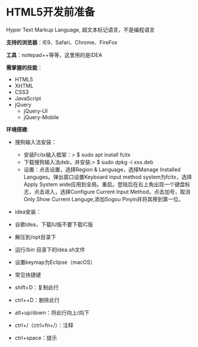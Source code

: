 # HTML5开发前准备 #
Hyper Text Markup Language, 超文本标记语言，不是编程语言

**支持的浏览器**：IE9、Safari、Chrome、FireFox

**工具**：notepad++等等，这里用的是IDEA

**需掌握的技能**：

* HTML5
* XHTML
* CSS3
* JavaScript
* jQuery
  * jQuery-UI
  * jQuery-Mobile

**环境搭建**:

* 搜狗输入法安装：
  * 安装Fcitx输入框架：> $ sudo apt install fcitx
  * 下载搜狗输入法deb，并安装:> $ sudo dpkg -i xxx.deb
  * 设置：点击设置，选择Region & Language，选择Manage Installed Languges。弹出窗口设置Keyboard input method system为fcitx，选择Apply System wide应用到全局。重启。登陆后在右上角出现一个键盘标志，点击进入，选择Configure Current Input Method，点击加号，取消Only Show Current Languge,添加Sogou Pinyin并将其移到第一位。
  
  
* idea安装：
 * 谷歌idea，下载IU版不要下载IC版
 * 解压到/opt目录下
 * 运行/bin 目录下的idea.sh文件
 * 设置keymap为Eclipse（macOS）

* 常见快捷键
 * shift+D：复制此行
 * ctrl++D：删除此行
 * alt+up/down：将此行向上/向下
 * ctrl+/（ctrl+fn+/）：注释
 * ctrl+space：提示

 
